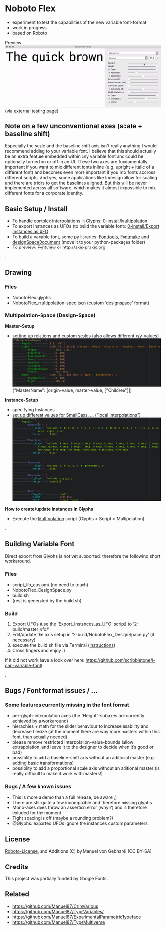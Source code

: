 # Noboto Flex
- experiment to test the capabilities of the new variable font-format
- work in progress
- based on Roboto

Preview
![robotoflex preview](README_media/Preview.gif)
[(via external testing page)](http://manuel.vongebhardi.de/variable-fonts/testing/)

## Note on a few unconventional axes (scale + baseline shift)
Especially the scale and the baseline shift axis isn't really anything I would recommend adding to your variable font. I believe that this should actually be an extra feature embedded within any variable font and could be optionally turned on or off in an UI. These two axes are fundamentally important if you want to mix different fonts inline (e.g. upright + italic of a different font) and becomes even more important if you mix fonts accross different scripts. And yes, some applications like Indesign allow for scaling and there are tricks to get the baselines aligned. But this will be never implemented across all software, which makes it almost impossible to mix different fonts for a corporate identity.

## Basic Setup / Install
- To handle complex interpolations in Glyphs: [0-install/Multipolation](0-install/)
- To export Instances as UFOs (to build the variable font): [0-install/Export Instances as UFO](0-install/)
- To build a variable font, some py libraries: [Fonttools](https://github.com/fonttools/fonttools), [Fontmake](https://github.com/googlei18n/fontmake) and [designSpaceDocument](https://github.com/LettError/designSpaceDocument) (move it to your python-packages folder)
- To preview: [Fontview](https://github.com/googlei18n/fontview/releases) or http://axis-praxis.org

.

## Drawing
### Files
- NobotoFlex.glyphs
- NobotoFlex_multipolation-spec.json (custom ‘designspace’ format)
		
### Multipolation-Space (Design-Space)
**Master-Setup**
- setting up relations and custom scales (also allows different x/y-values)
![robotoflex preview](README_media/Multipolation-JSON_MasterSetupMapping.png)
("MasterName": [origin-value, master-value, ["Children"]])

**Instance-Setup**
- specifying Instances
- set up different values for SmallCaps, ...  (“local interpolations”)
![robotoflex preview](README_media/Multipolation-JSON_GlyphSpecificInterpolations.png)

**How to create/update instances in Glyphs**
- Execute the [Multipolation](0-install/) script (Glyphs > Script > Multipolation).

.

## Building Variable Font
Direct export from Glyphs is not yet supported, therefore the following short workaround.

### Files
- script_lib_custom/ (no need to touch)
- NobotoFlex_DesignSpace.py
- build.sh
- (rest is generated by the build.sh)

### Build
1. Export UFOs (use the ‘Export_Instances_as_UFO’ script) to ‘2-build/master_ufo/’
2. Edit/update the axis setup in ‘2-build/NobotoFlex_DesignSpace.py’ (if necessary)
3. execute the build.sh file via Terminal ([instructions](https://apple.stackexchange.com/questions/235128/how-do-i-run-a-sh-or-command-file-in-terminal))
4. Cross fingers and enjoy :)

If it did not work have a look over here: https://github.com/scribbletone/i-can-variable-font)

.

## Bugs / Font format issues / ...
### Some features currently missing in the font format
- per-glyph-interpolation axes (the “Height”-subaxes are currently achieved by a workaround)
- hierachies + math for the slider behaviour to increase usability and decrease filesize (at the moment there are way more masters within this font, than actually needed) 
- please remove restricted interpolation-value-bounds (allow extrapolation, and leave it to the designer to decide when it’s good or bad)
- possiblity to add a baseline-shift axis without an aditional master (e.g. adding basic transformations)
- possiblity to add a proportional scale axis without an aditional master (is really difficult to make it work with masters!)

### Bugs / A few known issues
- This is more a demo than a full release, be aware ;)
- There are still quite a few incompatible and therefore missing glyphs 
- Mono-axes does throw an assertion error (why!?) and is therefore exluded for the moment
- Tight spacing is off (maybe a rounding problem?)
- @Glyphs: exported UFOs ignore the instances custom parameters

## License
[Roboto-License](https://github.com/google/roboto), and Additions (C) by Manuel von Gebhardi (CC BY-SA)

## Credits
This project was partially funded by Google Fonts.

## Related
- https://github.com/Manuel87/CrimVarious
- https://github.com/Manuel87/TypeVariables/
- https://github.com/Manuel87/ExperimentalParametricTypeface
- https://github.com/Manuel87/TypeMultiverse
